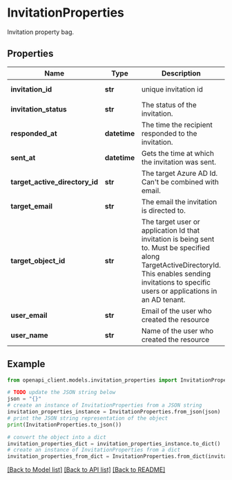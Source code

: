 # InvitationProperties

Invitation property bag.

## Properties

Name | Type | Description | Notes
------------ | ------------- | ------------- | -------------
**invitation_id** | **str** | unique invitation id | [optional] [readonly] 
**invitation_status** | **str** | The status of the invitation. | [optional] [readonly] 
**responded_at** | **datetime** | The time the recipient responded to the invitation. | [optional] [readonly] 
**sent_at** | **datetime** | Gets the time at which the invitation was sent. | [optional] [readonly] 
**target_active_directory_id** | **str** | The target Azure AD Id. Can&#39;t be combined with email. | [optional] 
**target_email** | **str** | The email the invitation is directed to. | [optional] 
**target_object_id** | **str** | The target user or application Id that invitation is being sent to.  Must be specified along TargetActiveDirectoryId. This enables sending  invitations to specific users or applications in an AD tenant. | [optional] 
**user_email** | **str** | Email of the user who created the resource | [optional] [readonly] 
**user_name** | **str** | Name of the user who created the resource | [optional] [readonly] 

## Example

```python
from openapi_client.models.invitation_properties import InvitationProperties

# TODO update the JSON string below
json = "{}"
# create an instance of InvitationProperties from a JSON string
invitation_properties_instance = InvitationProperties.from_json(json)
# print the JSON string representation of the object
print(InvitationProperties.to_json())

# convert the object into a dict
invitation_properties_dict = invitation_properties_instance.to_dict()
# create an instance of InvitationProperties from a dict
invitation_properties_from_dict = InvitationProperties.from_dict(invitation_properties_dict)
```
[[Back to Model list]](../README.md#documentation-for-models) [[Back to API list]](../README.md#documentation-for-api-endpoints) [[Back to README]](../README.md)


